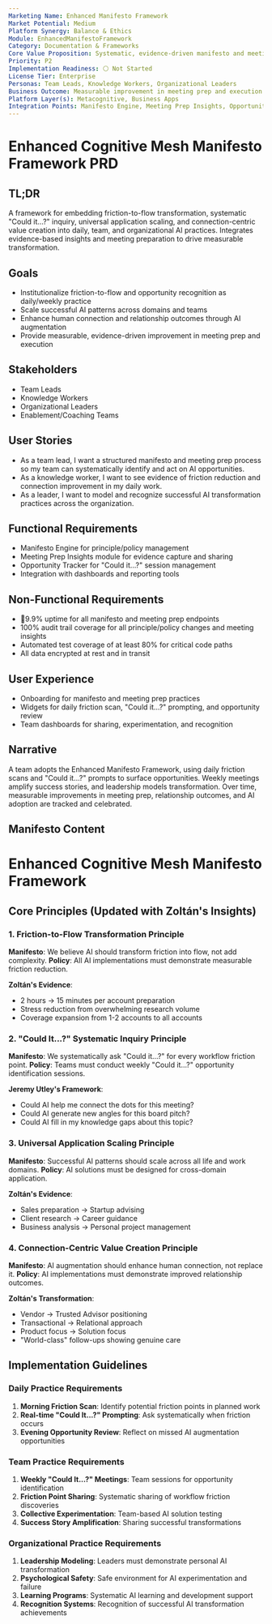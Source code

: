 ```yaml
---
Marketing Name: Enhanced Manifesto Framework
Market Potential: Medium
Platform Synergy: Balance & Ethics
Module: EnhancedManifestoFramework
Category: Documentation & Frameworks
Core Value Proposition: Systematic, evidence-driven manifesto and meeting prep framework for AI transformation
Priority: P2
Implementation Readiness: ⚪ Not Started
License Tier: Enterprise
Personas: Team Leads, Knowledge Workers, Organizational Leaders
Business Outcome: Measurable improvement in meeting prep and execution
Platform Layer(s): Metacognitive, Business Apps
Integration Points: Manifesto Engine, Meeting Prep Insights, Opportunity Tracker
---
```


# Enhanced Cognitive Mesh Manifesto Framework PRD

## TL;DR
A framework for embedding friction-to-flow transformation, systematic "Could it...?" inquiry, universal application scaling, and connection-centric value creation into daily, team, and organizational AI practices. Integrates evidence-based insights and meeting preparation to drive measurable transformation.

## Goals
- Institutionalize friction-to-flow and opportunity recognition as daily/weekly practice
- Scale successful AI patterns across domains and teams
- Enhance human connection and relationship outcomes through AI augmentation
- Provide measurable, evidence-driven improvement in meeting prep and execution

## Stakeholders
- Team Leads
- Knowledge Workers
- Organizational Leaders
- Enablement/Coaching Teams

## User Stories
- As a team lead, I want a structured manifesto and meeting prep process so my team can systematically identify and act on AI opportunities.
- As a knowledge worker, I want to see evidence of friction reduction and connection improvement in my daily work.
- As a leader, I want to model and recognize successful AI transformation practices across the organization.

## Functional Requirements
- Manifesto Engine for principle/policy management
- Meeting Prep Insights module for evidence capture and sharing
- Opportunity Tracker for "Could it...?" session management
- Integration with dashboards and reporting tools

## Non-Functional Requirements
- 9.9% uptime for all manifesto and meeting prep endpoints
- 100% audit trail coverage for all principle/policy changes and meeting insights
- Automated test coverage of at least 80% for critical code paths
- All data encrypted at rest and in transit

## User Experience
- Onboarding for manifesto and meeting prep practices
- Widgets for daily friction scan, "Could it...?" prompting, and opportunity review
- Team dashboards for sharing, experimentation, and recognition

## Narrative
A team adopts the Enhanced Manifesto Framework, using daily friction scans and "Could it...?" prompts to surface opportunities. Weekly meetings amplify success stories, and leadership models transformation. Over time, measurable improvements in meeting prep, relationship outcomes, and AI adoption are tracked and celebrated.

## Manifesto Content

# Enhanced Cognitive Mesh Manifesto Framework

## Core Principles (Updated with Zoltán's Insights)

### 1. Friction-to-Flow Transformation Principle
**Manifesto**: We believe AI should transform friction into flow, not add complexity.
**Policy**: All AI implementations must demonstrate measurable friction reduction.

**Zoltán's Evidence**: 
- 2 hours → 15 minutes per account preparation
- Stress reduction from overwhelming research volume
- Coverage expansion from 1-2 accounts to all accounts

### 2. "Could It...?" Systematic Inquiry Principle  
**Manifesto**: We systematically ask "Could it...?" for every workflow friction point.
**Policy**: Teams must conduct weekly "Could it...?" opportunity identification sessions.

**Jeremy Utley's Framework**:
- Could AI help me connect the dots for this meeting?
- Could AI generate new angles for this board pitch?
- Could AI fill in my knowledge gaps about this topic?

### 3. Universal Application Scaling Principle
**Manifesto**: Successful AI patterns should scale across all life and work domains.
**Policy**: AI solutions must be designed for cross-domain application.

**Zoltán's Evidence**:
- Sales preparation → Startup advising
- Client research → Career guidance  
- Business analysis → Personal project management

### 4. Connection-Centric Value Creation Principle
**Manifesto**: AI augmentation should enhance human connection, not replace it.
**Policy**: AI implementations must demonstrate improved relationship outcomes.

**Zoltán's Transformation**:
- Vendor → Trusted Advisor positioning
- Transactional → Relational approach
- Product focus → Solution focus
- "World-class" follow-ups showing genuine care

## Implementation Guidelines

### Daily Practice Requirements
1. **Morning Friction Scan**: Identify potential friction points in planned work
2. **Real-time "Could It...?" Prompting**: Ask systematically when friction occurs
3. **Evening Opportunity Review**: Reflect on missed AI augmentation opportunities

### Team Practice Requirements  
1. **Weekly "Could It...?" Meetings**: Team sessions for opportunity identification
2. **Friction Point Sharing**: Systematic sharing of workflow friction discoveries
3. **Collective Experimentation**: Team-based AI solution testing
4. **Success Story Amplification**: Sharing successful transformations

### Organizational Practice Requirements
1. **Leadership Modeling**: Leaders must demonstrate personal AI transformation
2. **Psychological Safety**: Safe environment for AI experimentation and failure
3. **Learning Programs**: Systematic AI learning and development support
4. **Recognition Systems**: Recognition of successful AI transformation achievements 